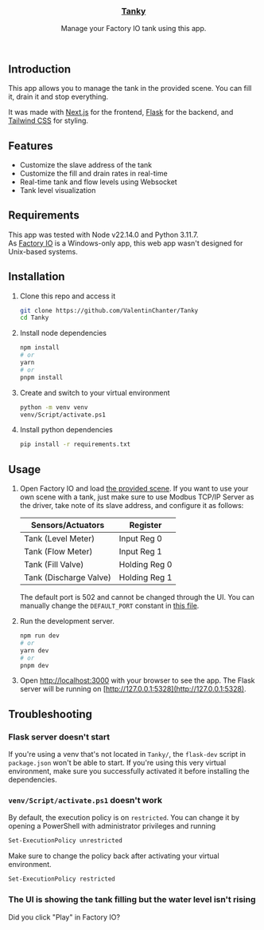 <p align="center">
  <a href="https://github.com/ValentinChanter/Tanky">
    <h3 align="center">Tanky</h3>
  </a>
</p>

<p align="center">Manage your Factory IO tank using this app.</p>

<br/>

## Introduction

This app allows you to manage the tank in the provided scene. You can fill it, drain it and stop everything.

It was made with [Next.js](https://nextjs.org/) for the frontend, [Flask](https://flask.palletsprojects.com/en/3.0.x/) for the backend, and [Tailwind CSS](https://tailwindcss.com/) for styling.

## Features

- Customize the slave address of the tank
- Customize the fill and drain rates in real-time
- Real-time tank and flow levels using Websocket
- Tank level visualization

## Requirements

This app was tested with Node v22.14.0 and Python 3.11.7. \
As [Factory IO](https://factoryio.com) is a Windows-only app, this web app wasn't designed for Unix-based systems.

## Installation

1. Clone this repo and access it

    ```bash
    git clone https://github.com/ValentinChanter/Tanky
    cd Tanky
    ```

2. Install node dependencies

    ```bash
    npm install
    # or
    yarn
    # or
    pnpm install
    ```

3. Create and switch to your virtual environment
  
    ```bash
    python -m venv venv
    venv/Script/activate.ps1
    ```

4. Install python dependencies

	```bash
	pip install -r requirements.txt
	```

## Usage

1. Open Factory IO and load [the provided scene](https://github.com/ValentinChanter/Tanky/blob/main/public/tank.factoryio). If you want to use your own scene with a tank, just make sure to use Modbus TCP/IP Server as the driver, take note of its slave address, and configure it as follows:
   
    | Sensors/Actuators      | Register      |
    |------------------------|---------------|
    | Tank (Level Meter)     | Input Reg 0   |
    | Tank (Flow Meter)      | Input Reg 1   |
    | Tank (Fill Valve)      | Holding Reg 0 |
    | Tank (Discharge Valve) | Holding Reg 1 |

    The default port is 502 and cannot be changed through the UI. You can manually change the `DEFAULT_PORT` constant in [this file](https://github.com/ValentinChanter/Tanky/blob/main/api/index.py).

2. Run the development server.

    ```bash
    npm run dev
    # or
    yarn dev
    # or
    pnpm dev
    ```

3. Open [http://localhost:3000](http://localhost:3000) with your browser to see the app. The Flask server will be running on [http://127.0.0.1:5328](http://127.0.0.1:5328).

## Troubleshooting

### Flask server doesn't start

If you're using a venv that's not located in `Tanky/`, the `flask-dev` script in `package.json` won't be able to start. If you're using this very virtual environment, make sure you successfully activated it before installing the dependencies.

### `venv/Script/activate.ps1` doesn't work

By default, the execution policy is on `restricted`. You can change it by opening a PowerShell with administrator privileges and running

```bash
Set-ExecutionPolicy unrestricted
```

Make sure to change the policy back after activating your virtual environment.

```bash
Set-ExecutionPolicy restricted
```

### The UI is showing the tank filling but the water level isn't rising

Did you click "Play" in Factory IO?